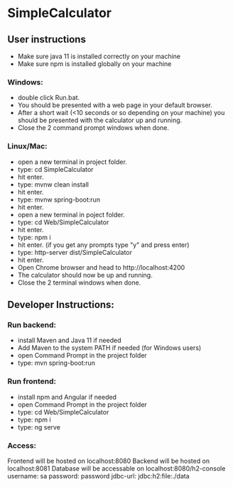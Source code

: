 # SimpleCalculator

## User instructions

- Make sure java 11 is installed correctly on your machine
- Make sure npm is installed globally on your machine

### Windows:
- double click Run.bat.
- You should be presented with a web page in your default browser.
- After a short wait (<10 seconds or so depending on your machine) you should be presented with the calculator up and running.
- Close the 2 command prompt windows when done.

### Linux/Mac:
- open a new terminal in project folder.
- type: cd SimpleCalculator
- hit enter.
- type: mvnw clean install
- hit enter.
- type: mvnw spring-boot:run
- hit enter.
- open a new terminal in poject folder.
- type: cd Web/SimpleCalculator
- hit enter.
- type: npm i
- hit enter. (if you get any prompts type "y" and press enter)
- type: http-server dist/SimpleCalculator
- hit enter.
- Open Chrome browser and head to http://localhost:4200
- The calculator should now be up and running.
- Close the 2 terminal windows when done.

## Developer Instructions:

### Run backend:
- install Maven and Java 11 if needed
- Add Maven to the system PATH if needed (for Windows users)
- open Command Prompt in the project folder
- type: mvn spring-boot:run

### Run frontend:
- install npm and Angular if needed
- open Command Prompt in the project folder
- type: cd Web/SimpleCalculator
- type: npm i
- type: ng serve

### Access:
Frontend will be hosted on localhost:8080
Backend will be hosted on localhost:8081
Database will be accessable on localhost:8080/h2-console
	username: sa
	password: password
	jdbc-url: jdbc:h2:file:./data
